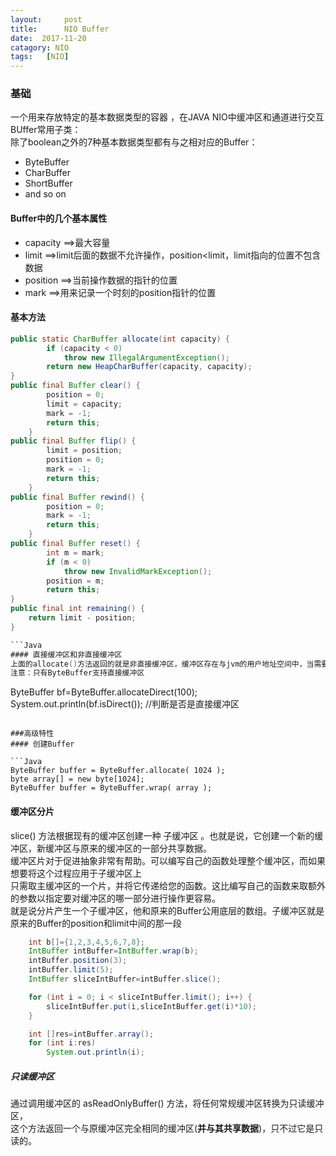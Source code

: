 ```yaml
---
layout:     post
title:      NIO Buffer
date:  2017-11-20
catagory: NIO
tags:   [NIO]
---
```

### 基础
一个用来存放特定的基本数据类型的容器 ，在JAVA NIO中缓冲区和通道进行交互  
BUffer常用子类：  
除了boolean之外的7种基本数据类型都有与之相对应的Buffer：  
- ByteBuffer
- CharBuffer
- ShortBuffer
- and so on

#### Buffer中的几个基本属性
- capacity  ==>最大容量
- limit        ==>limit后面的数据不允许操作，position<limit，limit指向的位置不包含数据
- position  ==>当前操作数据的指针的位置
- mark    ==>用来记录一个时刻的position指针的位置    

#### 基本方法
```Java
public static CharBuffer allocate(int capacity) {
        if (capacity < 0)
            throw new IllegalArgumentException();
        return new HeapCharBuffer(capacity, capacity);
}
public final Buffer clear() {
        position = 0;
        limit = capacity;
        mark = -1;
        return this;
    }
public final Buffer flip() {
        limit = position;
        position = 0;
        mark = -1;
        return this;
    }
public final Buffer rewind() {
        position = 0;
        mark = -1;
        return this;
    }
public final Buffer reset() {
        int m = mark;
        if (m < 0)
            throw new InvalidMarkException();
        position = m;
        return this;
}
public final int remaining() {
    return limit - position;
}

```Java
#### 直接缓冲区和非直接缓冲区  
上面的allocate()方法返回的就是非直接缓冲区，缓冲区存在与jvm的用户地址空间中，当需要与本地文件进行IO的时候，数据会在用户地址空间和OS的内核地址空间之间进行靠copy，当需要操作的数据巨大的时候，可以使用直接缓冲区。    
注意：只有ByteBuffer支持直接缓冲区
```
  ByteBuffer bf=ByteBuffer.allocateDirect(100);
  System.out.println(bf.isDirect());  //判断是否是直接缓冲区
```

###高级特性
#### 创建Buffer

```Java
ByteBuffer buffer = ByteBuffer.allocate( 1024 );
byte array[] = new byte[1024];
ByteBuffer buffer = ByteBuffer.wrap( array );
```
#### 缓冲区分片
slice() 方法根据现有的缓冲区创建一种 子缓冲区 。也就是说，它创建一个新的缓冲区，新缓冲区与原来的缓冲区的一部分共享数据。  
缓冲区片对于促进抽象非常有帮助。可以编写自己的函数处理整个缓冲区，而如果想要将这个过程应用于子缓冲区上  
只需取主缓冲区的一个片，并将它传递给您的函数。这比编写自己的函数来取额外的参数以指定要对缓冲区的哪一部分进行操作更容易。  
就是说分片产生一个子缓冲区，他和原来的Buffer公用底层的数组。子缓冲区就是原来的Buffer的position和limit中间的那一段
```Java
    int b[]={1,2,3,4,5,6,7,8};
    IntBuffer intBuffer=IntBuffer.wrap(b);
    intBuffer.position(3);
    intBuffer.limit(5);
    IntBuffer sliceIntBuffer=intBuffer.slice();

    for (int i = 0; i < sliceIntBuffer.limit(); i++) {
        sliceIntBuffer.put(i,sliceIntBuffer.get(i)*10);
    }

    int []res=intBuffer.array();
    for (int i:res)
        System.out.println(i);
```
#####  只读缓冲区
通过调用缓冲区的 asReadOnlyBuffer() 方法，将任何常规缓冲区转换为只读缓冲区，  
这个方法返回一个与原缓冲区完全相同的缓冲区(**并与其共享数据**)，只不过它是只读的。
